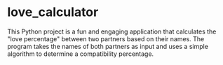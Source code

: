 # love_calculator
This Python project is a fun and engaging application that calculates the "love percentage" between two partners based on their names. The program takes the names of both partners as input and uses a simple algorithm to determine a compatibility percentage.
